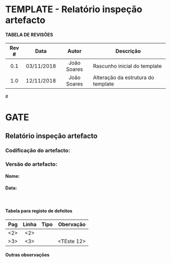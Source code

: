 # TEMPLATE - Relatório inspeção artefacto

#### TABELA DE REVISÕES

Rev # | Data | Autor|  Descrição
:---: | :---: | :---: | ---
0.1 | 03/11/2018 | João Soares | Rascunho inicial do template
1.0 | 12/11/2018 | João Soares | Alteração da estrutura do template

#<inico template>

# GATE
## Relatório inspeção artefacto
### Codificação do artefacto: <codificacao do artefacto inspecionado>
### Versão do artefacto: <versao do artefacto>
#### Nome: <Nome de quem inspeciona>
#### Data: <data inspecao>

</br>

#### Tabela para registo de defeitos
|Pag|Linha|Tipo|Obervação
|:---:|:---:|:---:|---
|<2>|<2>|<Grave>|<TEsteObs>
|>3>|<3>|<Leve>|<TEste 12>

#### Outras observações